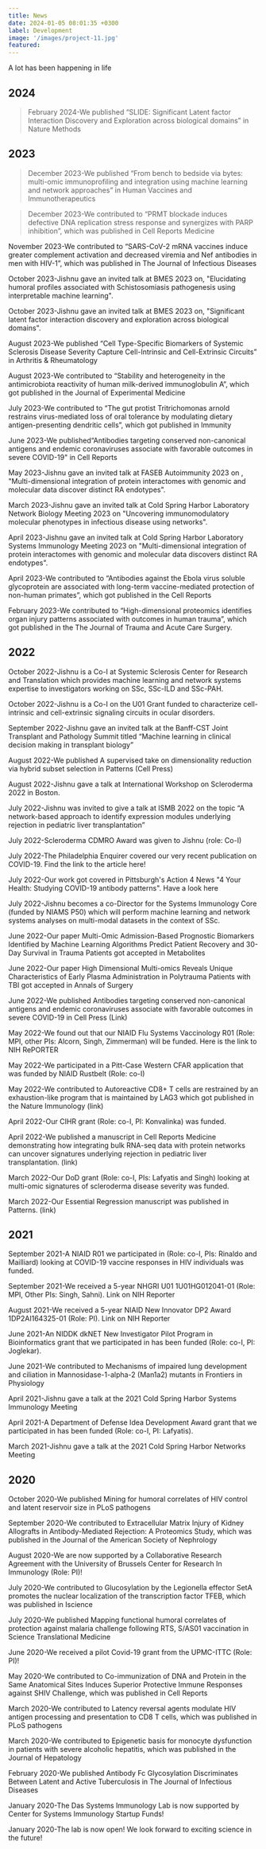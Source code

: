 ```yaml
---
title: News
date: 2024-01-05 08:01:35 +0300
label: Development
image: '/images/project-11.jpg'
featured:
---
```


A lot has been happening in life

## 2024

> February 2024-We published “SLIDE: Significant Latent factor Interaction Discovery and Exploration across biological domains” in Nature Methods

## 2023

> December 2023-We published “From bench to bedside via bytes: multi-omic immunoprofiling and integration using machine learning and network approaches” in Human Vaccines and Immunotherapeutics

> December 2023-We contributed to “PRMT blockade induces defective DNA replication stress response and synergizes with PARP inhibition”, which was published in Cell Reports Medicine

November 2023-We contributed to “SARS-CoV-2 mRNA vaccines induce greater complement activation and decreased viremia and Nef antibodies in men with HIV-1”, which was published in The Journal of Infectious Diseases

October 2023-Jishnu gave an invited talk at BMES 2023 on, "Elucidating humoral profiles associated with Schistosomiasis pathogenesis using interpretable machine learning".

October 2023-Jishnu gave an invited talk at BMES 2023 on, "Significant latent factor interaction discovery and exploration across biological domains".

August 2023-We published “Cell Type-Specific Biomarkers of Systemic Sclerosis Disease Severity Capture Cell-Intrinsic and Cell-Extrinsic Circuits” in Arthritis & Rheumatology

August 2023-We contributed to “Stability and heterogeneity in the antimicrobiota reactivity of human milk-derived immunoglobulin A”, which got published in the Journal of Experimental Medicine

July 2023-We contributed to “The gut protist Tritrichomonas arnold restrains virus-mediated loss of oral tolerance by modulating dietary antigen-presenting dendritic cells”, which got published in Immunity

June 2023-We published“Antibodies targeting conserved non-canonical antigens and endemic coronaviruses associate with favorable outcomes in severe COVID-19" in Cell Reports

May 2023-Jishnu gave an invited talk at FASEB Autoimmunity 2023 on , "Multi-dimensional integration of protein interactomes with genomic and molecular data discover distinct RA endotypes".

March 2023-Jishnu gave an invited talk at Cold Spring Harbor Laboratory Network Biology Meeting 2023 on "Uncovering immunomodulatory molecular phenotypes in infectious disease using networks".

April 2023-Jishnu gave an invited talk at Cold Spring Harbor Laboratory Systems Immunology Meeting 2023 on "Multi-dimensional integration of protein interactomes with genomic and molecular data discovers distinct RA endotypes".

April 2023-We contributed to “Antibodies against the Ebola virus soluble glycoprotein are associated with long-term vaccine-mediated protection of non-human primates”, which got published in the Cell Reports

February 2023-We contributed to “High-dimensional proteomics identifies organ injury patterns associated with outcomes in human trauma”, which got published in the The Journal of Trauma and Acute Care Surgery.

## 2022

October 2022-Jishnu is a Co-I at Systemic Sclerosis Center for Research and Translation which provides machine learning and network systems expertise to investigators working on SSc, SSc-ILD and SSc-PAH.

October 2022-Jishnu is a Co-I on the U01 Grant funded to characterize cell-intrinsic and cell-extrinsic signaling circuits in ocular disorders.

September 2022-Jishnu gave an invited talk at the Banff-CST Joint Transplant and Pathology Summit titled “Machine learning in clinical decision making in transplant biology”

August 2022-We published A supervised take on dimensionality reduction via hybrid subset selection in Patterns (Cell Press)

August 2022-Jishnu gave a talk at International Workshop on Scleroderma 2022 in Boston.

July 2022-Jishnu was invited to give a talk at ISMB 2022 on the topic “A network-based approach to identify expression modules underlying rejection in pediatric liver transplantation”

July 2022-Scleroderma CDMRO Award was given to Jishnu (role: Co-I)

July 2022-The Philadelphia Enquirer covered our very recent publication on COVID-19. Find the link to the article here! 

July 2022-Our work got covered in Pittsburgh's Action 4 News "4 Your Health: Studying COVID-19 antibody patterns". Have a look here

July 2022-Jishnu becomes a co-Director for the Systems Immunology Core (funded by NIAMS P50) which will perform machine learning and network systems analyses on multi-modal datasets in the context of SSc.

June 2022-Our paper Multi-Omic Admission-Based Prognostic Biomarkers Identified by Machine Learning Algorithms Predict Patient Recovery and 30-Day Survival in Trauma Patients got accepted in Metabolites

June 2022-Our paper High Dimensional Multi-omics Reveals Unique Characteristics of Early Plasma Administration in Polytrauma Patients with TBI got accepted in Annals of Surgery

June 2022-We published Antibodies targeting conserved non-canonical antigens and endemic coronaviruses associate with favorable outcomes in severe COVID-19 in Cell Press (Link)

May 2022-We found out that our NIAID Flu Systems Vaccinology R01 (Role: MPI, other PIs: Alcorn, Singh, Zimmerman) will be funded. Here is the link to NIH RePORTER

May 2022-We participated in a Pitt-Case Western CFAR application that was funded by NIAID Rustbelt (Role: co-I)

May 2022-We contributed to Autoreactive CD8+ T cells are restrained by an exhaustion-like program that is maintained by LAG3  which got published in the Nature Immunology (link)

April 2022-Our CIHR grant (Role: co-I, PI: Konvalinka) was funded.

April 2022-We published a manuscript in Cell Reports Medicine demonstrating how integrating bulk RNA-seq data with protein networks can uncover signatures underlying rejection in pediatric liver transplantation. (link)

March 2022-Our DoD grant (Role: co-I, PIs: Lafyatis and Singh) looking at multi-omic signatures of scleroderma disease severity was funded.

March 2022-Our Essential Regression manuscript was published in Patterns. (link)

## 2021

September 2021-A NIAID R01 we participated in (Role: co-I, PIs: Rinaldo and Mailliard) looking at COVID-19 vaccine responses in HIV individuals was funded.

September 2021-We received a 5-year NHGRI U01 1U01HG012041-01 (Role: MPI, Other PIs: Singh, Sahni). Link on NIH Reporter 

August 2021-We received a 5-year NIAID New Innovator DP2 Award 1DP2AI164325-01 (Role: PI). Link on NIH Reporter

June 2021-An NIDDK dkNET New Investigator Pilot Program in Bioinformatics grant that we participated in has been funded (Role: co-I, PI: Joglekar).

June 2021-We contributed to Mechanisms of impaired lung development and ciliation in Mannosidase-1-alpha-2 (Man1a2) mutants in Frontiers in Physiology

April 2021-Jishnu gave a talk at the 2021 Cold Spring Harbor Systems Immunology Meeting

April 2021-A Department of Defense Idea Development Award grant that we participated in has been funded (Role: co-I, PI: Lafyatis).

March 2021-Jishnu gave a talk at the 2021 Cold Spring Harbor Networks Meeting

## 2020

October 2020-We published Mining for humoral correlates of HIV control and latent reservoir size in PLoS pathogens

September 2020-We contributed to Extracellular Matrix Injury of Kidney Allografts in Antibody-Mediated Rejection: A Proteomics Study, which was published in the Journal of the American Society of Nephrology

August 2020-We are now supported by a Collaborative Research Agreement with the University of Brussels Center for Research In Immunology (Role: PI)!

July 2020-We contributed to Glucosylation by the Legionella effector SetA promotes the nuclear localization of the transcription factor TFEB, which was published in Iscience

July 2020-We published Mapping functional humoral correlates of protection against malaria challenge following RTS, S/AS01 vaccination in Science Translational Medicine

June 2020-We received a pilot Covid-19 grant from the UPMC-ITTC (Role: PI)!

May 2020-We contributed to Co-immunization of DNA and Protein in the Same Anatomical Sites Induces Superior Protective Immune Responses against SHIV Challenge, which was published in Cell Reports

March 2020-We contributed to Latency reversal agents modulate HIV antigen processing and presentation to CD8 T cells, which was published in PLoS pathogens

March 2020-We contributed to Epigenetic basis for monocyte dysfunction in patients with severe alcoholic hepatitis, which was published in the Journal of Hepatology

February 2020-We published Antibody Fc Glycosylation Discriminates Between Latent and Active Tuberculosis in The Journal of Infectious Diseases

January 2020-The Das Systems Immunology Lab is now supported by Center for Systems Immunology Startup Funds!

January 2020-The lab is now open! We look forward to exciting science in the future!

